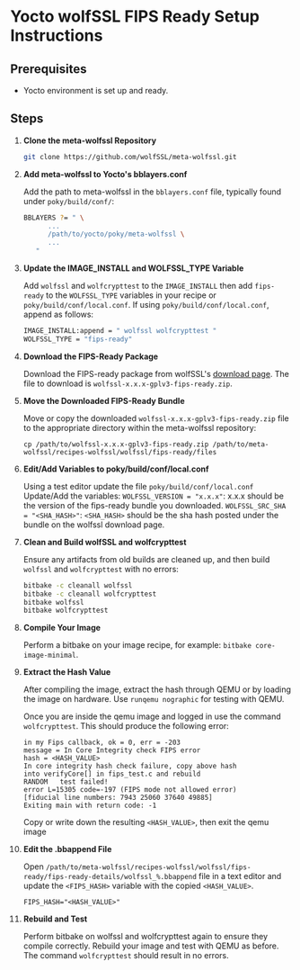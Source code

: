 # Yocto wolfSSL FIPS Ready Setup Instructions

## Prerequisites

- Yocto environment is set up and ready.

## Steps

1. **Clone the meta-wolfssl Repository**

   ```bash
   git clone https://github.com/wolfSSL/meta-wolfssl.git
   ```

2. **Add meta-wolfssl to Yocto's bblayers.conf**

   Add the path to meta-wolfssl in the `bblayers.conf` file, typically found under `poky/build/conf/`:
   ```bash
   BBLAYERS ?= " \
         ...
         /path/to/yocto/poky/meta-wolfssl \
         ...
      "
   ```

3. **Update the IMAGE_INSTALL and WOLFSSL_TYPE Variable**

   Add `wolfssl` and `wolfcrypttest` to the `IMAGE_INSTALL` then add `fips-ready` to the `WOLFSSL_TYPE` variables in your recipe or `poky/build/conf/local.conf`. If using `poky/build/conf/local.conf`, append as follows:
   ```bash
   IMAGE_INSTALL:append = " wolfssl wolfcrypttest "
   WOLFSSL_TYPE = "fips-ready"
   ```

4. **Download the FIPS-Ready Package**

   Download the FIPS-ready package from wolfSSL's [download page](https://www.wolfssl.com/download/). The file to download is `wolfssl-x.x.x-gplv3-fips-ready.zip`.

5. **Move the Downloaded FIPS-Ready Bundle**

   Move or copy the downloaded `wolfssl-x.x.x-gplv3-fips-ready.zip` file to the appropriate directory within the meta-wolfssl repository:
   ```
   cp /path/to/wolfssl-x.x.x-gplv3-fips-ready.zip /path/to/meta-wolfssl/recipes-wolfssl/wolfssl/fips-ready/files
   ```

6. **Edit/Add Variables to poky/build/conf/local.conf**

    Using a test editor update the file `poky/build/conf/local.conf`
    Update/Add the variables:
    `WOLFSSL_VERSION = "x.x.x"`: x.x.x should be the version of the fips-ready bundle you downloaded. 
    `WOLFSSL_SRC_SHA = "<SHA_HASH>"`: `<SHA_HASH>` should be the sha hash posted under the bundle on the wolfssl download page.

7. **Clean and Build wolfSSL and wolfcrypttest**

   Ensure any artifacts from old builds are cleaned up, and then build `wolfssl` and `wolfcrypttest` with no errors:
   ```bash
   bitbake -c cleanall wolfssl
   bitbake -c cleanall wolfcrypttest
   bitbake wolfssl
   bitbake wolfcrypttest
   ```

8. **Compile Your Image**

   Perform a bitbake on your image recipe, for example: `bitbake core-image-minimal`.

9. **Extract the Hash Value**

    After compiling the image, extract the hash through QEMU or by loading the image on hardware. Use `runqemu nographic` for testing with QEMU.

    Once you are inside the qemu image and logged in use the command `wolfcrypttest`. This should produce the following error:

    ```
    in my Fips callback, ok = 0, err = -203
    message = In Core Integrity check FIPS error
    hash = <HASH_VALUE>
    In core integrity hash check failure, copy above hash
    into verifyCore[] in fips_test.c and rebuild
    RANDOM   test failed!
    error L=15305 code=-197 (FIPS mode not allowed error)
    [fiducial line numbers: 7943 25060 37640 49885]
    Exiting main with return code: -1
    ```

    Copy or write down the resulting `<HASH_VALUE>`, then exit the qemu image

10. **Edit the .bbappend File**

    Open  `/path/to/meta-wolfssl/recipes-wolfssl/wolfssl/fips-ready/fips-ready-details/wolfssl_%.bbappend` file in a text editor and update the `<FIPS_HASH>` variable with the copied `<HASH_VALUE>`.

    `FIPS_HASH="<HASH_VALUE>"`

11. **Rebuild and Test**

    Perform bitbake on wolfssl and wolfcrypttest again to ensure they compile correctly. Rebuild your image and test with QEMU as before. The command `wolfcrypttest` should result in no errors.

